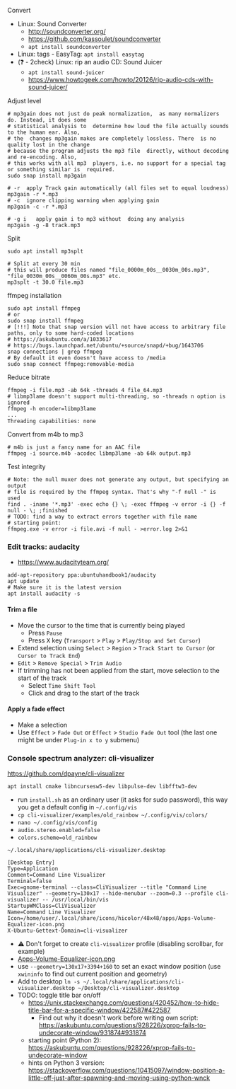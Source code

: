 Convert
* Linux: Sound Converter
    * http://soundconverter.org/
    * https://github.com/kassoulet/soundconverter
    * `apt install soundconverter`
* Linux: tags - EasyTag: `apt install easytag`
* (:question: - 2check) Linux: rip an audio CD: Sound Juicer
    * `apt install sound-juicer`
    * https://www.howtogeek.com/howto/20126/rip-audio-cds-with-sound-juicer/

Adjust level
```shell
# mp3gain does not just do peak normalization,  as many normalizers do. Instead, it does some
# statistical analysis to  determine how loud the file actually sounds to the human ear. Also,
# the  changes mp3gain makes are completely lossless. There  is no quality lost in the change
# because the program adjusts the mp3 file  directly, without decoding and re-encoding. Also,
# this works with all mp3  players, i.e. no support for a special tag or something similar is  required.
sudo snap install mp3gain

# -r  apply Track gain automatically (all files set to equal loudness)
mp3gain -r *.mp3
# -c  ignore clipping warning when applying gain
mp3gain -c -r *.mp3

# -g i   apply gain i to mp3 without  doing any analysis
mp3gain -g -8 track.mp3
```
    
Split
```shell
sudo apt install mp3splt

# Split at every 30 min
# this will produce files named "file_0000m_00s__0030m_00s.mp3", "file_0030m_00s__0060m_00s.mp3" etc.
mp3splt -t 30.0 file.mp3
```

ffmpeg installation
```shell
sudo apt install ffmpeg
# or
sudo snap install ffmpeg
# [!!!] Note that snap version will not have access to arbitrary file paths, only to some hard-coded locations
# https://askubuntu.com/a/1033617
# https://bugs.launchpad.net/ubuntu/+source/snapd/+bug/1643706
snap connections | grep ffmpeg
# By default it even doesn't have access to /media
sudo snap connect ffmpeg:removable-media
```

Reduce bitrate
```shell
ffmpeg -i file.mp3 -ab 64k -threads 4 file_64.mp3
# libmp3lame doesn't support multi-threading, so -threads n option is ignored
ffmpeg -h encoder=libmp3lame
...
Threading capabilities: none
```
Convert from m4b to mp3
```shell
# m4b is just a fancy name for an AAC file
ffmpeg -i source.m4b -acodec libmp3lame -ab 64k output.mp3
```

Test integrity
```shell
# Note: the null muxer does not generate any output, but specifying an output
# file is required by the ffmpeg syntax. That's why "-f null -" is used
find . -iname '*.mp3' -exec echo {} \; -exec ffmpeg -v error -i {} -f null - \; ;finished
# TODO: find a way to extract errors together with file name
# starting point:
ffmpeg.exe -v error -i file.avi -f null - >error.log 2>&1
```

### Edit tracks: audacity
* https://www.audacityteam.org/
```shell
add-apt-repository ppa:ubuntuhandbook1/audacity
apt update
# Make sure it is the latest version
apt install audacity -s
```

#### Trim a file
* Move the cursor to the time that is currently being played
    * Press `Pause`
    * Press <kbd>X</kbd> key (`Transport` > `Play` > `Play/Stop and Set Cursor`)
* Extend selection using `Select` > `Region` > `Track Start to Cursor` (or `Cursor to Track End`)
* `Edit` > `Remove Special` > `Trim Audio`
* If trimming has not been applied from the start, move selection to the start of the track
    * Select `Time Shift Tool`
    * Click and drag to the start of the track
    
#### Apply a fade effect
* Make a selection
* Use `Effect` > `Fade Out` or `Effect` > `Studio Fade Out` tool (the last one might be under `Plug-in x to y` submenu)


### Console spectrum analyzer: cli-visualizer

https://github.com/dpayne/cli-visualizer
```shell
apt install cmake libncursesw5-dev libpulse-dev libfftw3-dev
```
* run `install.sh` as an ordinary user (it asks for sudo password), this way you get a default config in `~/.config/vis`
* `cp cli-visualizer/examples/old_rainbow ~/.config/vis/colors/`
* `nano ~/.config/vis/config`
* `audio.stereo.enabled=false`
* `colors.scheme=old_rainbow`

`~/.local/share/applications/cli-visualizer.desktop`
```
[Desktop Entry]
Type=Application
Comment=Command Line Visualizer
Terminal=false
Exec=gnome-terminal --class=CliVisualizer --title "Command Line Visualizer" --geometry=130x17 --hide-menubar --zoom=0.3 --profile cli-visualizer -- /usr/local/bin/vis
StartupWMClass=CliVisualizer
Name=Command Line Visualizer
Icon=/home/user/.local/share/icons/hicolor/48x48/apps/Apps-Volume-Equalizer-icon.png
X-Ubuntu-Gettext-Domain=cli-visualizer
```
* :warning: Don't forget to create `cli-visualizer` profile (disabling scrollbar, for example)
* [Apps-Volume-Equalizer-icon.png](./files/icons/Apps-Volume-Equalizer/Apps-Volume-Equalizer-icon.png)
* use `--geometry=130x17+3394+160` to set an exact window position (use `xwininfo` to find out current position and geometry)
* Add to desktop `ln -s ~/.local/share/applications/cli-visualizer.desktop ~/Desktop/cli-visualizer.desktop`
* TODO: toggle title bar on/off
   * https://unix.stackexchange.com/questions/420452/how-to-hide-title-bar-for-a-specific-window/422587#422587
       * Find out why it doesn't work before writing own script: https://askubuntu.com/questions/928226/xprop-fails-to-undecorate-window/931874#931874
   * starting point (Python 2): https://askubuntu.com/questions/928226/xprop-fails-to-undecorate-window
   * hints on Python 3 version: https://stackoverflow.com/questions/10415097/window-position-a-little-off-just-after-spawning-and-moving-using-python-wnck
